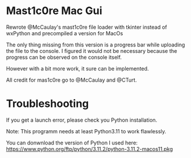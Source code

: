 # Mast1c0re Mac Gui
Rewrote @McCaulay's mast1c0re file loader with tkinter instead of wxPython and precompiled a version for MacOs

The only thing missing from this version is a progress bar while uploading the file to the console.
I figured it would not be necessary because the progress can be observed on the console itself.

However with a bit more work, it sure can be implemented.

All credit for mas1c0re go to @McCaulay and @CTurt.

# Troubleshooting
If you get a launch error, please check you Python installation.

Note:
This programm needs at least Python3.11 to work flawlessly.

You can donwnload the version of Python I used here:
https://www.python.org/ftp/python/3.11.2/python-3.11.2-macos11.pkg

